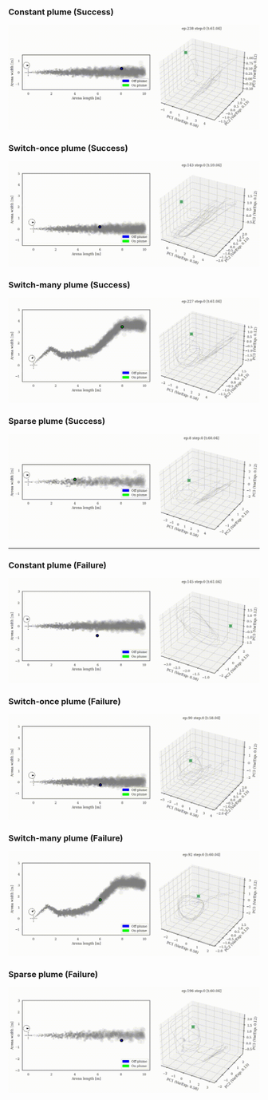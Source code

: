 ### Constant plume (Success)
![](supp/2760377/constantx5b5_HOME_merged_common_ep238.gif)

### Switch-once plume (Success)
![](supp/2760377/switch45x5b5_HOME_merged_common_ep143.gif)

### Switch-many plume (Success)
![](supp/2760377/noisy3x5b5_HOME_merged_common_ep227.gif)

### Sparse plume (Success)
![](supp/2760377/constantx5b5_0.4_HOME_merged_common_ep008.gif)

---
### Constant plume (Failure)
![](supp/2760377/constantx5b5_OOB_merged_common_ep145.gif)

### Switch-once plume (Failure)
![](supp/2760377/switch45x5b5_OOB_merged_common_ep090.gif)

### Switch-many plume (Failure)
![](supp/2760377/noisy3x5b5_OOB_merged_common_ep092.gif)

### Sparse plume (Failure)
![](supp/2760377/constantx5b5_0.4_OOB_merged_common_ep196.gif)

